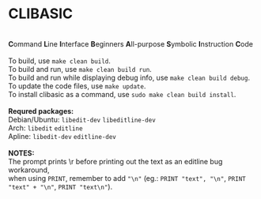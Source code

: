 # CLIBASIC
<br>**C**ommand **L**ine **I**nterface **B**eginners **A**ll-purpose **S**ymbolic **I**nstruction **C**ode <br>
<br>
To build, use `make clean build`. <br>
To build and run, use `make clean build run`. <br>
To build and run while displaying debug info, use `make clean build debug`. <br>
To update the code files, use `make update`. <br>
To install clibasic as a command, use `sudo make clean build install`. <br>
<br>
**Requred packages:** <br>
Debian/Ubuntu: `libedit-dev` `libeditline-dev` <br>
Arch: `libedit` `editline` <br>
Apline: `libedit-dev` `editline-dev` <br>
<br>
**NOTES:** <br>
The prompt prints \r before printing out the text as an editline bug workaround, <br>
when using `PRINT`, remember to add `"\n"` (eg.: `PRINT "text", "\n"`, `PRINT "text" + "\n"`, `PRINT "text\n"`). 
